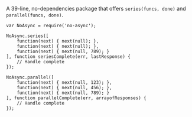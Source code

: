 A 39-line, no-dependencies package that offers `series(funcs, done)` and `parallel(funcs, done)`.

```
var NoAsync = require('no-async');

NoAsync.series([
    function(next) { next(null); },
    function(next) { next(null); },
    function(next) { next(null, 789); }
], function seriesComplete(err, lastResponse) {
    // Handle complete
});

NoAsync.parallel([
    function(next) { next(null, 123); },
    function(next) { next(null, 456); },
    function(next) { next(null, 789); }
], function parallelComplete(err, arrayofResponses) {
    // Handle complete
});
```
